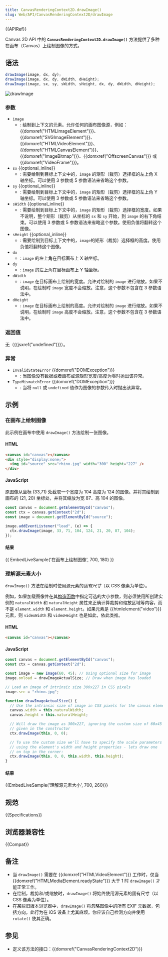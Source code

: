 ```yaml
---
title: CanvasRenderingContext2D.drawImage()
slug: Web/API/CanvasRenderingContext2D/drawImage
---
```


{{APIRef}}

Canvas 2D API 中的 **`CanvasRenderingContext2D.drawImage()`** 方法提供了多种在画布（Canvas）上绘制图像的方式。

## 语法

```js
drawImage(image, dx, dy);
drawImage(image, dx, dy, dWidth, dHeight);
drawImage(image, sx, sy, sWidth, sHeight, dx, dy, dWidth, dHeight);
```

![drawImage](canvas_drawimage.jpg)

### 参数

- `image`
  - : 绘制到上下文的元素。允许任何的画布图像源，例如：{{domxref("HTMLImageElement")}}、{{domxref("SVGImageElement")}}、{{domxref("HTMLVideoElement")}}、{{domxref("HTMLCanvasElement")}}、{{domxref("ImageBitmap")}}、{{domxref("OffscreenCanvas")}}
    或 {{domxref("VideoFrame")}}。
- `sx` {{optional_inline}}
  - : 需要绘制到目标上下文中的，`image` 的矩形（裁剪）选择框的左上角 X 轴坐标。可以使用 3 参数或 5 参数语法来省略这个参数。
- `sy` {{optional_inline}}
  - : 需要绘制到目标上下文中的，`image` 的矩形（裁剪）选择框的左上角 Y 轴坐标。可以使用 3 参数或 5 参数语法来省略这个参数。
- `sWidth` {{optional_inline}}
  - : 需要绘制到目标上下文中的，`image` 的矩形（裁剪）选择框的宽度。如果不说明，整个矩形（裁剪）从坐标的 `sx` 和 `sy` 开始，到 `image` 的右下角结束。可以使用 3 参数或 5 参数语法来省略这个参数。使用负值将翻转这个图像。
- `sHeight` {{optional_inline}}
  - : 需要绘制到目标上下文中的，`image`的矩形（裁剪）选择框的高度。使用负值将翻转这个图像。
- `dx`
  - : `image` 的左上角在目标画布上 X 轴坐标。
- `dy`
  - : `image` 的左上角在目标画布上 Y 轴坐标。
- `dWidth`
  - : `image` 在目标画布上绘制的宽度。允许对绘制的 `image` 进行缩放。如果不说明，在绘制时 `image` 宽度不会缩放。注意，这个参数不包含在 3 参数语法中。
- `dHeight`
  - : `image` 在目标画布上绘制的高度。允许对绘制的 `image` 进行缩放。如果不说明，在绘制时 `image` 高度不会缩放。注意，这个参数不包含在 3 参数语法中。

### 返回值

无（{{jsxref("undefined")}}）。

### 异常

- `InvalidStateError` {{domxref("DOMException")}}
  - : 当图像没有数据或者画布或源矩形宽度/高度为零时抛出该异常。
- `TypeMismatchError` {{domxref("DOMException")}}
  - : 当将 `null` 或 `undefined` 值作为图像的参数传入时抛出该异常。

## 示例

### 在画布上绘制图像

此示例在画布中使用 `drawImage()` 方法绘制一张图像。

#### HTML

```html
<canvas id="canvas"></canvas>
<div style="display:none;">
  <img id="source" src="rhino.jpg" width="300" height="227" />
</div>
```

#### JavaScript

原图像从坐标 (33,71) 处截取一个宽度为 104 高度为 124 的图像。并将其绘制到画布的 (21, 20) 坐标处，并将其缩放为宽 87、高 104 的图像。

```js
const canvas = document.getElementById("canvas");
const ctx = canvas.getContext("2d");
const image = document.getElementById("source");

image.addEventListener("load", (e) => {
  ctx.drawImage(image, 33, 71, 104, 124, 21, 20, 87, 104);
});
```

#### 结果

{{ EmbedLiveSample('在画布上绘制图像', 700, 180) }}

### 理解源元素大小

`drawImage()` 方法在绘制时使用源元素的*固有尺寸*（以 CSS 像素为单位）。

例如，如果加载图像并在其[构造函数](/zh-CN/docs/Web/API/HTMLImageElement/Image)中指定可选的大小参数，则必须使用所创建实例的 `naturalWidth` 和 `naturalHeight` 属性来正确计算裁剪和缩放区域等内容，而不是 `element.width` 和 `element.height`。如果元素是 {{htmlelement("video")}} 元素，则 `videoWidth` 和 `videoHeight` 也是如此，依此类推。

#### HTML

```html
<canvas id="canvas"></canvas>
```

#### JavaScript

```js
const canvas = document.getElementById("canvas");
const ctx = canvas.getContext("2d");

const image = new Image(60, 45); // Using optional size for image
image.onload = drawImageActualSize; // Draw when image has loaded

// Load an image of intrinsic size 300x227 in CSS pixels
image.src = "rhino.jpg";

function drawImageActualSize() {
  // Use the intrinsic size of image in CSS pixels for the canvas element
  canvas.width = this.naturalWidth;
  canvas.height = this.naturalHeight;

  // Will draw the image as 300x227, ignoring the custom size of 60x45
  // given in the constructor
  ctx.drawImage(this, 0, 0);

  // To use the custom size we'll have to specify the scale parameters
  // using the element's width and height properties - lets draw one
  // on top in the corner:
  ctx.drawImage(this, 0, 0, this.width, this.height);
}
```

#### 结果

{{EmbedLiveSample('理解源元素大小', 700, 260)}}

## 规范

{{Specifications}}

## 浏览器兼容性

{{Compat}}

## 备注

- 当 `drawImage()` 需要在 {{domxref("HTMLVideoElement")}} 工作时，仅当 {{domxref("HTMLMediaElement.readyState")}} 大于 1 时 `drawImage()` 才能正常工作。
- 在绘制，裁剪和/或缩放时，`drawImage()` 将始终使用源元素的固有尺寸（以 CSS 像素为单位）。
- 在某些旧版本浏览器中，`drawImage()` 将忽略图像中的所有 EXIF 元数据，包括方向。此行为在 iOS 设备上尤其麻烦。你应该自己检测方向并使用 `rotate()` 使其正确。

## 参见

- 定义该方法的接口：{{domxref("CanvasRenderingContext2D")}}
